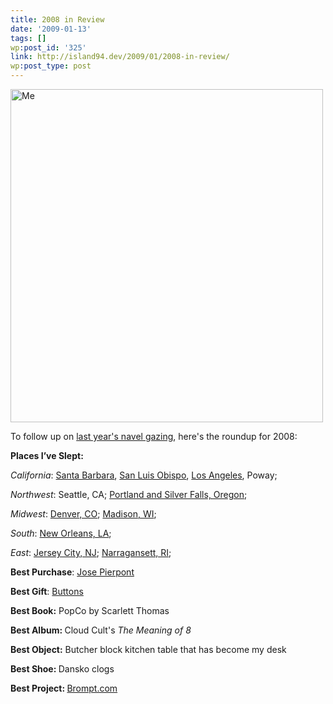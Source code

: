 ```yaml
---
title: 2008 in Review
date: '2009-01-13'
tags: []
wp:post_id: '325'
link: http://island94.dev/2009/01/2008-in-review/
wp:post_type: post
---
```


<p><img class="aligncenter size-medium wp-image-327" title="Me" src="http://island94.org/wp-content/uploads/2009/01/img_0232-500x533.jpg" alt="Me" width="500" height="533" /></p>
<p>To follow up on <a href="http://island94.org/2008/01/2007-in-review/">last year's navel gazing</a>, here's the roundup for 2008:</p>
<p><strong>Places I’ve Slept:</strong></p>
<p><em>California</em>: <a href="http://flickr.com/photos/bensheldon/sets/72157608001469904/">Santa Barbara</a>, <a href="http://flickr.com/photos/bensheldon/sets/72157607765763069/">San Luis Obispo</a>, <a href="http://flickr.com/photos/bensheldon/sets/72157612438585629/">Los Angeles</a>, Poway;</p>
<p><em>Northwest</em>: Seattle, CA; <a href="http://flickr.com/photos/bensheldon/sets/72157606272583024/">Portland and Silver Falls, Oregon</a>;<a href="http://flickr.com/photos/bensheldon/sets/72157606272583024/"><br />
</a></p>
<p><em>Midwest</em>: <a href="http://flickr.com/photos/bensheldon/sets/72157612531812134/">Denver, CO</a>; <a href="http://flickr.com/photos/bensheldon/sets/72157612483392227/">Madison, WI</a>;</p>
<p><em>South</em>: <a href="http://flickr.com/photos/bensheldon/sets/72157604315013439/">New Orleans, LA</a>;</p>
<p><em>East</em>: <a href="http://flickr.com/photos/bensheldon/2794254829">Jersey City, NJ</a>; <a href="http://flickr.com/photos/bensheldon/sets/72157612490401910/">Narragansett, RI</a>;</p>
<p><strong>Best Purchase</strong>: <a href="http://flickr.com/search/?w=87923401%40N00&amp;q=ponty&amp;m=tags">Jose Pierpont</a></p>
<p><strong>Best Gift</strong>: <a href="http://flickr.com/photos/bensheldon/3195197386/">Buttons</a></p>
<p><strong>Best Book:</strong> PopCo by Scarlett Thomas</p>
<p><strong>Best Album: </strong>Cloud Cult's <em>The Meaning of 8</em></p>
<p><strong>Best Object:</strong> Butcher block kitchen table that has become my desk</p>
<p><strong>Best Shoe: </strong>Dansko clogs</p>
<p><strong>Best Project: </strong><a href="http://brompt.com">Brompt.com</a></p>
